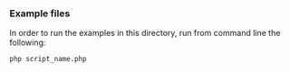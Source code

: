 ### Example files
 
In order to run the examples in this directory, run from command line the following:

```
php script_name.php
```
